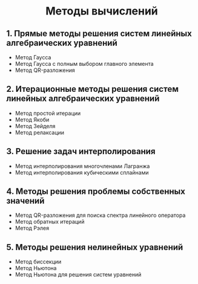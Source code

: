 <h1 align = center>Методы вычислений</h1>

## 1. Прямые методы решения систем линейных алгебраических уравнений
   - Метод Гаусса
   - Метод Гаусса с полным выбором главного элемента
   - Метод QR-разложения
## 2. Итерационные методы решения систем линейных алгебраических уравнений
   - Метод простой итерации
   - Метод Якоби
   - Метод Зейделя
   - Метод релаксации
## 3. Решение задач интерполирования
   - Метод интерполирования многочленами Лагранжа
   - Метод интерполирования кубическими сплайнами
## 4. Методы решения проблемы собственных значений
   - Метод QR-разложения для поиска спектра линейного оператора
   - Метод обратных итераций
   - Метод Рэлея
## 5. Методы решения нелинейных уравнений
   - Метод биссекции
   - Метод Ньютона
   - Метод Ньютона для решения систем уравнений
   

